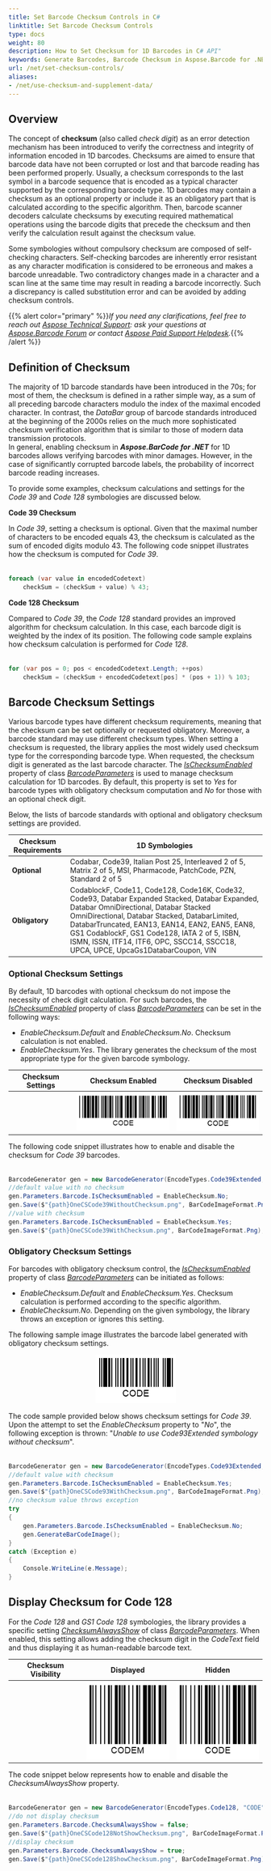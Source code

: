```yaml
---
title: Set Barcode Checksum Controls in C#
linktitle: Set Barcode Checksum Controls
type: docs
weight: 80
description: How to Set Checksum for 1D Barcodes in C# API"
keywords: Generate Barcodes, Barcode Checksum in Aspose.Barcode for .NET, Generate Barcodes in Aspose.BarCode, Convert Barcode Size in Aspose.BarCode, Customized Barcode Checksum, Set Barcode Check Digit, Checksum Settings Aspose.BarCode
url: /net/set-checksum-controls/
aliases:
- /net/use-checksum-and-supplement-data/
---
```


## **Overview**
The concept of **checksum** (also called *check digit*) as an error detection mechanism has been introduced to verify the correctness and integrity of information encoded in 1D barcodes. Checksums are aimed to ensure that barcode data have not been corrupted or lost and that barcode reading has been performed properly. Usually, a checksum corresponds to the last symbol in a barcode sequence that is encoded as a typical character supported by the corresponding barcode type. 1D barcodes may contain a checksum as an optional property or include it as an obligatory part that is calculated according to the specific algorithm. Then, barcode scanner decoders calculate checksums by executing required mathematical operations using the barcode digits that precede the checksum and then verify the calculation result against the checksum value.  
  
Some symbologies without compulsory checksum are composed of self-checking characters. Self-checking barcodes are inherently error resistant as any character modification is considered to be erroneous and makes a barcode unreadable. Two contradictory changes made in a character and a scan line at the same time may result in reading a barcode incorrectly. Such a discrepancy is called substitution error and can be avoided by adding checksum controls.

{{% alert color="primary" %}}*If you need any clarifications, feel free to reach out [Aspose Technical Support](/barcode/net/technical-support/): ask your questions at [Aspose.Barcode Forum](https://forum.aspose.com/c/barcode/13) or contact [Aspose Paid Support Helpdesk](https://helpdesk.aspose.com/).*{{% /alert %}}
 
## **Definition of Checksum**
The majority of 1D barcode standards have been introduced in the 70s; for most of them, the checksum is defined in a rather simple way, as a sum of all preceding barcode characters modulo the index of the maximal encoded character. In contrast, the *DataBar* group of barcode standards introduced at the beginning of the 2000s relies on the much more sophisticated checksum verification algorithm that is similar to those of modern data transmission protocols.  
In general, enabling checksum in ***Aspose.BarCode for .NET*** for 1D barcodes allows verifying barcodes with minor damages. However, in the case of significantly corrupted barcode labels, the probability of incorrect barcode reading increases.  
  
To provide some examples, checksum calculations and settings for the *Code 39* and *Code 128* symbologies are discussed below.  
  
**Code 39 Checksum**
  
In *Code 39*, setting a checksum is optional. Given that the maximal number of characters to be encoded equals 43, the checksum is calculated as the sum of encoded digits modulo 43. The following code snippet illustrates how the checksum is computed for *Code 39*.
  
``` csharp

foreach (var value in encodedCodetext)
    checkSum = (checkSum + value) % 43;

```
  
**Code 128 Checksum**  
  
Compared to *Code 39*, the *Code 128* standard provides an improved algorithm for checksum calculation. In this case, each barcode digit is weighted by the index of its position. The following code sample explains how checksum calculation is performed for *Code 128*.
  
``` csharp

for (var pos = 0; pos < encodedCodetext.Length; ++pos)
    checkSum = (checkSum + encodedCodetext[pos] * (pos + 1)) % 103;

``` 
  
## **Barcode Checksum Settings**
Various barcode types have different checksum requirements, meaning that the checksum can be set optionally or requested obligatory. Moreover, a barcode standard may use different checksum types. When setting a checksum is requested, the library applies the most widely used checksum type for the corresponding barcode type. When requested, the checksum digit is generated as the last barcode character. The [*IsChecksumEnabled*](https://reference.aspose.com/barcode/net/aspose.barcode.generation/barcodeparameters/properties/ischecksumenabled) property of class [*BarcodeParameters*](https://reference.aspose.com/barcode/net/aspose.barcode.generation/barcodeparameters) is used to manage checksum calculation for 1D barcodes. By default, this property is set to *Yes* for barcode types with obligatory checksum computation and *No* for those with an optional check digit.  
  
Below, the lists of barcode standards with optional and obligatory checksum settings are provided.
  
|Checksum Requirements|1D Symbologies|
|---|---|
|**Optional**|Codabar, Code39, Italian Post 25, Interleaved 2 of 5, Matrix 2 of 5, MSI, Pharmacode, PatchCode, PZN, Standard 2 of 5|
|**Obligatory**|CodablockF, Code11, Code128, Code16K, Code32, Code93, Databar Expanded Stacked, Databar Expanded, Databar OmniDirectional, Databar Stacked OmniDirectional, Databar Stacked, DatabarLimited, DatabarTruncated, EAN13, EAN14, EAN2, EAN5, EAN8, GS1 CodablockF, GS1 Code128, IATA 2 of 5, ISBN, ISMN, ISSN, ITF14, ITF6, OPC, SSCC14, SSCC18, UPCA, UPCE, UpcaGs1DatabarCoupon, VIN|

### **Optional Checksum Settings**
By default, 1D barcodes with optional checksum do not impose the necessity of check digit calculation. For such barcodes, the [*IsChecksumEnabled*](https://reference.aspose.com/barcode/net/aspose.barcode.generation/barcodeparameters/properties/ischecksumenabled) property of class [*BarcodeParameters*](https://reference.aspose.com/barcode/net/aspose.barcode.generation/barcodeparameters) can be set in the following ways:
- *EnableChecksum.Default* and *EnableChecksum.No*. Checksum calculation is not enabled.
- *EnableChecksum.Yes*. The library generates the checksum of the most appropriate type for the given barcode symbology.
  
|Checksum Settings|Checksum Enabled|Checksum Disabled|
| :-: | :-: | :-: |
| |<img src="onecscode39withchecksum.png">|<img src="onecscode39withoutchecksum.png">|
  
The following code snippet illustrates how to enable and disable the checksum for *Code 39* barcodes.
  
``` csharp

BarcodeGenerator gen = new BarcodeGenerator(EncodeTypes.Code39Extended, "CODE");
//default value with no checksum
gen.Parameters.Barcode.IsChecksumEnabled = EnableChecksum.No;
gen.Save($"{path}OneCSCode39WithoutChecksum.png", BarCodeImageFormat.Png);
//value with checksum
gen.Parameters.Barcode.IsChecksumEnabled = EnableChecksum.Yes;
gen.Save($"{path}OneCSCode39WithChecksum.png", BarCodeImageFormat.Png);

``` 
  
### **Obligatory Checksum Settings**
For barcodes with obligatory checksum control, the [*IsChecksumEnabled*](https://reference.aspose.com/barcode/net/aspose.barcode.generation/barcodeparameters/properties/ischecksumenabled) property of class [*BarcodeParameters*](https://reference.aspose.com/barcode/net/aspose.barcode.generation/barcodeparameters) can be initiated as follows:
- *EnableChecksum.Default* and *EnableChecksum.Yes*. Checksum calculation is performed according to the specific algorithm.
- *EnableChecksum.No*. Depending on the given symbology, the library throws an exception or ignores this setting.

The following sample image illustrates the barcode label generated with obligatory checksum settings.     
<p align="center"><img src="onecscode93withchecksum.png"></p>

The code sample provided below shows checksum settings for *Code 39*. Upon the attempt to set the *EnableChecksum* property to "*No*", the following exception is thrown: "*Unable to use Code93Extended symbology without checksum*".

``` csharp

BarcodeGenerator gen = new BarcodeGenerator(EncodeTypes.Code93Extended, "CODE");
//default value with checksum
gen.Parameters.Barcode.IsChecksumEnabled = EnableChecksum.Yes;
gen.Save($"{path}OneCSCode93WithChecksum.png", BarCodeImageFormat.Png);
//no checksum value throws exception
try
{
    gen.Parameters.Barcode.IsChecksumEnabled = EnableChecksum.No;
    gen.GenerateBarCodeImage();
}
catch (Exception e)
{
    Console.WriteLine(e.Message);
}

```
  
## **Display Checksum for Code 128**
For the *Code 128* and *GS1 Code 128* symbologies, the library provides a specific setting [*ChecksumAlwaysShow*](https://reference.aspose.com/barcode/net/aspose.barcode.generation/barcodeparameters/properties/checksumalwaysshow) of class [*BarcodeParameters*](https://reference.aspose.com/barcode/net/aspose.barcode.generation/barcodeparameters). When enabled, this setting allows adding the checksum digit in the *CodeText* field and thus displaying it as human-readable barcode text. 
  
|Checksum Visibility|Displayed|Hidden|
| :-: | :-: | :-: |
| |<img src="onecscode128showchecksum.png">|<img src="onecscode128notshowchecksum.png">|
  
The code snippet below represents how to enable and disable the *ChecksumAlwaysShow* property.
  
``` csharp

BarcodeGenerator gen = new BarcodeGenerator(EncodeTypes.Code128, "CODE");
//do not display checksum
gen.Parameters.Barcode.ChecksumAlwaysShow = false;
gen.Save($"{path}OneCSCode128NotShowChecksum.png", BarCodeImageFormat.Png);
//display checksum
gen.Parameters.Barcode.ChecksumAlwaysShow = true;
gen.Save($"{path}OneCSCode128ShowChecksum.png", BarCodeImageFormat.Png);

``` 
